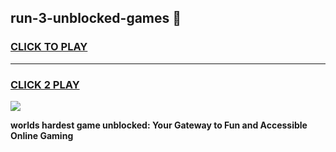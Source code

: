 
## run-3-unblocked-games 👋
<h3>
<a href="https://premium.freeplayer.one?title=run-3-unblocked-games&ref=14F">CLICK TO PLAY</a></h3>
<hr>

<h3>
<a href="https://premium.freeplayer.one?title=run-3-unblocked-games&ref=14F">CLICK 2 PLAY</a>
  
</h3>

<a href="https://premium.freeplayer.one?title=run-3-unblocked-games&ref=12F/"><img src="https://clearcache.store/games.png"></a>


**worlds hardest game unblocked: Your Gateway to Fun and Accessible Online Gaming**
